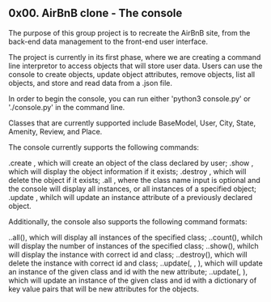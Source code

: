 ## 0x00. AirBnB clone - The console

The purpose of this group  project is to recreate the AirBnB site, from the back-end data management to the front-end user interface.

The project is currently in its first phase, where we are creating a command line interpretor to access objects that will store user data. Users can use the console to create objects, update object attributes, remove objects, list all objects, and store and read data from a .json file.

In order to begin the console, you can run either 'python3 console.py' or './console.py' in the command line.

Classes that are currently supported include BaseModel, User, City, State, Amenity, Review, and Place.

The console currently supports the following commands:

.create <class name>, which will create an object of the class declared by user;
.show <class name> <id>, which will display the object information if it exists;
.destroy <class name> <id>, which will delete the object if it exists;
.all <class name>, where the class name input is optional and the console will display all instances, or all instances of a specified object;
.update <class name> <id> <attribute name> <attribute value>, whilch will update an instance attribute of a previously declared object.

Additionally, the console also supports the following command formats:

.<class name>.all(), which will display all instances of the specified class;
.<class name>.count(), whilch will display the number of instances of the specified class;
.<class name>.show(<id>), whilch will display the instance with correct id and class;
.<class name>.destroy(<id>), which will delete the instance with correct id and class;
.<class name>.update(<id>, <attribute name>, <attribute value>), which will update an instance of the given class and id with the new attribute;
.<class name>.update(<id>, <dictionary representation>), which will update an instance of the given class and id with a dictionary of key value pairs that will be new attributes for the objects.

